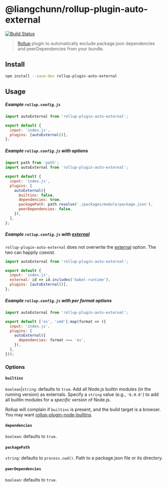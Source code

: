 # @liangchunn/rollup-plugin-auto-external

[![Build Status](https://travis-ci.org/stevenbenisek/rollup-plugin-auto-external.svg?branch=master)](https://travis-ci.org/stevenbenisek/rollup-plugin-auto-external)

> [Rollup](https://rollupjs.org/) plugin to automatically exclude package.json dependencies and peerDependencies from your bundle.

## Install

```bash
npm install --save-dev rollup-plugin-auto-external
```

## Usage

##### Example `rollup.config.js`

```js
import autoExternal from 'rollup-plugin-auto-external';

export default {
  input: 'index.js',
  plugins: [autoExternal()],
};
```

##### Example `rollup.config.js` with options

```js
import path from 'path';
import autoExternal from 'rollup-plugin-auto-external';

export default {
  input: 'index.js',
  plugins: [
    autoExternal({
      builtins: false,
      dependencies: true,
      packagePath: path.resolve('./packages/module/package.json'),
      peerDependencies: false,
    }),
  ],
};
```

##### Example `rollup.config.js` with [external](https://github.com/rollup/rollup/wiki/JavaScript-API#external)

`rollup-plugin-auto-external` does not overwrite the [external](https://github.com/rollup/rollup/wiki/JavaScript-API#external) option. The two can happily coexist.

```js
import autoExternal from 'rollup-plugin-auto-external';

export default {
  input: 'index.js',
  external: id => id.includes('babel-runtime'),
  plugins: [autoExternal()],
};
```

##### Example `rollup.config.js` with per format options

```js
import autoExternal from 'rollup-plugin-auto-external';

export default ['es', 'umd'].map(format => ({
  input: 'index.js',
  plugins: [
    autoExternal({
      dependencies: format === 'es',
    }),
  ],
}));
```

### Options

#### `builtins`

`boolean`|`string`: defaults to `true`. Add all Node.js builtin modules (in the running version) as externals. Specify a `string` value (e.g., `'6.0.0'`) to add all builtin modules for a _specific version_ of Node.js.

Rollup will complain if `builtins` is present, and the build target is a browser. You may want [rollup-plugin-node-builtins](https://npm.im/package/rollup-plugin-node-builtins).

#### `dependencies`

`boolean`: defaults to `true`.

#### `packagePath`

`string`: defaults to `process.cwd()`. Path to a package.json file or its directory.

#### `peerDependencies`

`boolean`: defaults to `true`.
